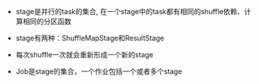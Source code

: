 * stage是并行的task的集合, 在一个stage中的task都有相同的shuffle依赖、计算相同的分区函数
* stage有两种：ShuffleMapStage和ResultStage
* 每次shuffle一次就会重新形成一个新的stage

* Job是stage的集合，一个作业包括一个或者多个stage


